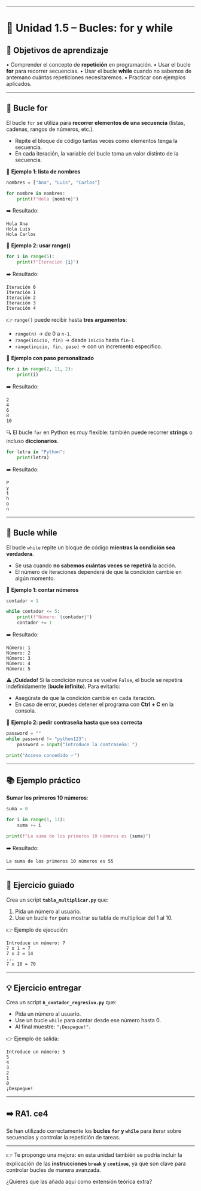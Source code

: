 
---

# 🔹 Unidad 1.5 – Bucles: for y while

## 🎯 Objetivos de aprendizaje

• Comprender el concepto de **repetición** en programación.
• Usar el bucle **for** para recorrer secuencias.
• Usar el bucle **while** cuando no sabemos de antemano cuántas repeticiones necesitaremos.
• Practicar con ejemplos aplicados.

---

## 🔄 Bucle for

El bucle `for` se utiliza para **recorrer elementos de una secuencia** (listas, cadenas, rangos de números, etc.).

* Repite el bloque de código tantas veces como elementos tenga la secuencia.
* En cada iteración, la variable del bucle toma un valor distinto de la secuencia.

📌 **Ejemplo 1: lista de nombres**

```python
nombres = ["Ana", "Luis", "Carlos"]

for nombre in nombres:
    print(f"Hola {nombre}")
```

➡️ Resultado:

```
Hola Ana
Hola Luis
Hola Carlos
```

📌 **Ejemplo 2: usar range()**

```python
for i in range(5):
    print(f"Iteración {i}")
```

➡️ Resultado:

```
Iteración 0
Iteración 1
Iteración 2
Iteración 3
Iteración 4
```

👉 `range()` puede recibir hasta **tres argumentos**:

* `range(n)` → de 0 a `n-1`.
* `range(inicio, fin)` → desde `inicio` hasta `fin-1`.
* `range(inicio, fin, paso)` → con un incremento específico.

📌 **Ejemplo con paso personalizado**

```python
for i in range(2, 11, 2):
    print(i)
```

➡️ Resultado:

```
2
4
6
8
10
```

🔍 El bucle `for` en Python es muy flexible: también puede recorrer **strings** o incluso **diccionarios**.

```python
for letra in "Python":
    print(letra)
```

➡️ Resultado:

```
P
y
t
h
o
n
```

---

## 🔄 Bucle while

El bucle `while` repite un bloque de código **mientras la condición sea verdadera**.

* Se usa cuando **no sabemos cuántas veces se repetirá** la acción.
* El número de iteraciones dependerá de que la condición cambie en algún momento.

📌 **Ejemplo 1: contar números**

```python
contador = 1

while contador <= 5:
    print(f"Número: {contador}")
    contador += 1
```

➡️ Resultado:

```
Número: 1
Número: 2
Número: 3
Número: 4
Número: 5
```

⚠️ **¡Cuidado!**
Si la condición nunca se vuelve `False`, el bucle se repetirá indefinidamente (**bucle infinito**).
Para evitarlo:

* Asegúrate de que la condición cambie en cada iteración.
* En caso de error, puedes detener el programa con **Ctrl + C** en la consola.

📌 **Ejemplo 2: pedir contraseña hasta que sea correcta**

```python
password = ""
while password != "python123":
    password = input("Introduce la contraseña: ")

print("Acceso concedido ✅")
```

---

## 📚 Ejemplo práctico

**Sumar los primeros 10 números**:

```python
suma = 0

for i in range(1, 11):
    suma += i

print(f"La suma de los primeros 10 números es {suma}")
```

➡️ Resultado:

```
La suma de los primeros 10 números es 55
```

---

## 📝 Ejercicio guiado

Crea un script **`tabla_multiplicar.py`** que:

1. Pida un número al usuario.
2. Use un bucle `for` para mostrar su tabla de multiplicar del 1 al 10.

👉 Ejemplo de ejecución:

```
Introduce un número: 7
7 x 1 = 7
7 x 2 = 14
...
7 x 10 = 70
```

---

## 💡 Ejercicio entregar

Crea un script **`6_contador_regresivo.py`** que:

* Pida un número al usuario.
* Use un bucle `while` para contar desde ese número hasta 0.
* Al final muestre: `"¡Despegue!"`.

👉 Ejemplo de salida:

```
Introduce un número: 5
5
4
3
2
1
0
¡Despegue!
```

---

## ➡️ RA1. ce4

Se han utilizado correctamente los **bucles `for` y `while`** para iterar sobre secuencias y controlar la repetición de tareas.

---

👉 Te propongo una mejora: en esta unidad también se podría incluir la explicación de las **instrucciones `break` y `continue`**, ya que son clave para controlar bucles de manera avanzada.

¿Quieres que las añada aquí como extensión teórica extra?
